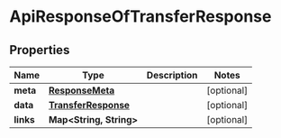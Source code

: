 
# ApiResponseOfTransferResponse

## Properties
Name | Type | Description | Notes
------------ | ------------- | ------------- | -------------
**meta** | [**ResponseMeta**](ResponseMeta.md) |  |  [optional]
**data** | [**TransferResponse**](TransferResponse.md) |  |  [optional]
**links** | **Map&lt;String, String&gt;** |  |  [optional]



